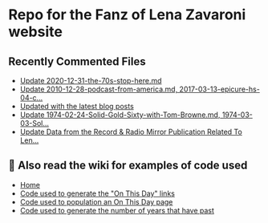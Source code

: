 # Repo for the Fanz of Lena Zavaroni website

## Recently Commented Files
<!-- BLOG-POST-LIST:START -->
- [Update 2020-12-31-the-70s-stop-here.md](https://github.com/FanzOfLenaZavaroni/fanzoflenazavaroni.github.io/commit/928fc5becda1748dd76450b804273b3a4891dd9c)
- [Update 2010-12-28-podcast-from-america.md, 2017-03-13-epicure-hs-04-c…](https://github.com/FanzOfLenaZavaroni/fanzoflenazavaroni.github.io/commit/1b2a8f099c9de1a40e36f5fe4d470704b5e3c2b1)
- [Updated with the latest blog posts](https://github.com/FanzOfLenaZavaroni/fanzoflenazavaroni.github.io/commit/3eabe83d43771e91c541c9c61e61366a1ed06fdb)
- [Update 1974-02-24-Solid-Gold-Sixty-with-Tom-Browne.md, 1974-03-03-Sol…](https://github.com/FanzOfLenaZavaroni/fanzoflenazavaroni.github.io/commit/8b87a059ccaeb22c84f101e92a833d397dbc94b6)
- [Update Data from the Record &amp; Radio Mirror Publication Related To Len…](https://github.com/FanzOfLenaZavaroni/fanzoflenazavaroni.github.io/commit/dc4c5023c4e06d16fd47b493e4e96abf7ee030b9)
<!-- BLOG-POST-LIST:END -->

## :notebook: Also read the wiki for examples of code used
* [Home](https://github.com/FanzOfLenaZavaroni/fanzoflenazavaroni.github.io/wiki)
* [Code used to generate the "On This Day" links](https://github.com/FanzOfLenaZavaroni/fanzoflenazavaroni.github.io/wiki/On-This-Day-Code)
* [Code used to population an On This Day page](https://github.com/FanzOfLenaZavaroni/fanzoflenazavaroni.github.io/wiki/Code-used-to-population-an-On-This-Day-page)
* [Code used to generate the number of years that have past](https://github.com/FanzOfLenaZavaroni/fanzoflenazavaroni.github.io/wiki/Number-of-years-gone-by-code)
